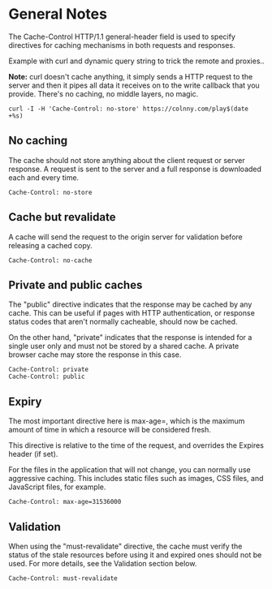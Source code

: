 # General Notes

The Cache-Control HTTP/1.1 general-header field is used to specify directives for caching mechanisms in both requests and responses.

Example with curl and dynamic query string to trick the remote and proxies.. 

**Note:** curl doesn't cache anything, it simply sends a HTTP request to the server and then it pipes all data it receives on to 
the write callback that you provide. There's no caching, no middle layers, no magic.
```
curl -I -H 'Cache-Control: no-store' https://colnny.com/play$(date +%s)
```

## No caching
The cache should not store anything about the client request or server response. A request is sent to the server and a full response is downloaded each and every time.

```
Cache-Control: no-store
```

## Cache but revalidate
A cache will send the request to the origin server for validation before releasing a cached copy.
```
Cache-Control: no-cache
```

## Private and public caches

The "public" directive indicates that the response may be cached by any cache. This can be useful if pages with HTTP authentication, or response status codes that aren't normally cacheable, should now be cached.

On the other hand, "private" indicates that the response is intended for a single user only and must not be stored by a shared cache. A private browser cache may store the response in this case.

```
Cache-Control: private
Cache-Control: public
```

## Expiry
The most important directive here is max-age=<seconds>, which is the maximum amount of time in which a resource will be considered fresh. 

This directive is relative to the time of the request, and overrides the Expires header (if set). 

For the files in the application that will not change, you can normally use aggressive caching. This includes static files such as images, CSS files, and JavaScript files, for example.

```
Cache-Control: max-age=31536000
```


## Validation

When using the "must-revalidate" directive, the cache must verify the status of the stale resources before using it and expired ones should not be used. For more details, see the Validation section below.
```
Cache-Control: must-revalidate
```


